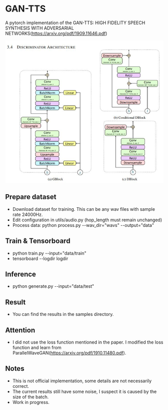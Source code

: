 # GAN-TTS
A pytorch implementation of the GAN-TTS: HIGH FIDELITY SPEECH SYNTHESIS WITH ADVERSARIAL NETWORKS(https://arxiv.org/pdf/1909.11646.pdf)

![](./images/gan-tts.jpg)

## Prepare dataset
* Download dataset for training. This can be any wav files with sample rate 24000Hz.
* Edit configuration in utils/audio.py (hop_length must remain unchanged)
* Process data: python process.py --wav_dir="wavs" --output="data"

## Train & Tensorboard
* python train.py --input="data/train"
* tensorboard --logdir logdir

## Inference
* python generate.py --input="data/test"

## Result
* You can find the results in the samples directory.

## Attention
* I did not use the loss function mentioned in the paper. I modified the loss function and learn from ParallelWaveGAN(https://arxiv.org/pdf/1910.11480.pdf).

## Notes
* This is not official implementation, some details are not necessarily correct.
* The current results still have some noise, I suspect it is caused by the size of the batch.
* Work in progress.
